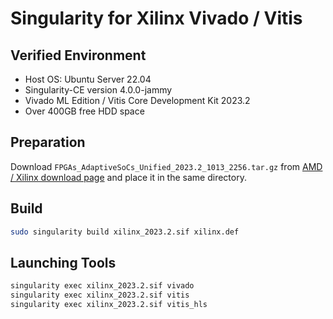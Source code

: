# Singularity for Xilinx Vivado / Vitis

## Verified Environment
- Host OS: Ubuntu Server 22.04
- Singularity-CE version 4.0.0-jammy
- Vivado ML Edition / Vitis Core Development Kit 2023.2
- Over 400GB free HDD space

## Preparation
Download `FPGAs_AdaptiveSoCs_Unified_2023.2_1013_2256.tar.gz` from [AMD / Xilinx download page](https://www.xilinx.com/support/download.html) and place it in the same directory.

## Build

```bash
sudo singularity build xilinx_2023.2.sif xilinx.def
```

## Launching Tools
```bash
singularity exec xilinx_2023.2.sif vivado
singularity exec xilinx_2023.2.sif vitis
singularity exec xilinx_2023.2.sif vitis_hls
```
